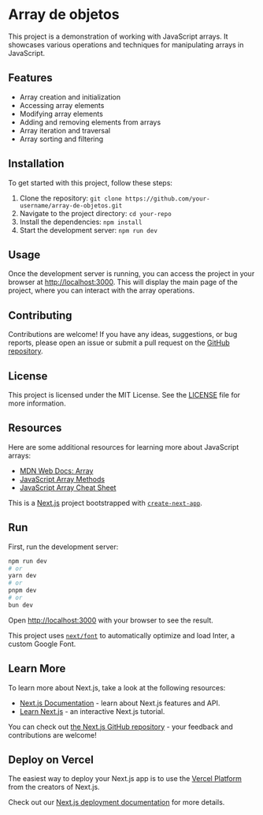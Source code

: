 # Array de objetos

This project is a demonstration of working with JavaScript arrays. It showcases various operations and techniques for manipulating arrays in JavaScript.

## Features

- Array creation and initialization
- Accessing array elements
- Modifying array elements
- Adding and removing elements from arrays
- Array iteration and traversal
- Array sorting and filtering

## Installation

To get started with this project, follow these steps:

1. Clone the repository: `git clone https://github.com/your-username/array-de-objetos.git`
2. Navigate to the project directory: `cd your-repo`
3. Install the dependencies: `npm install`
4. Start the development server: `npm run dev`

## Usage

Once the development server is running, you can access the project in your browser at [http://localhost:3000](http://localhost:3000). This will display the main page of the project, where you can interact with the array operations.

## Contributing

Contributions are welcome! If you have any ideas, suggestions, or bug reports, please open an issue or submit a pull request on the [GitHub repository](https://github.com/your-username/your-repo).

## License

This project is licensed under the MIT License. See the [LICENSE](./LICENSE) file for more information.

## Resources

Here are some additional resources for learning more about JavaScript arrays:

- [MDN Web Docs: Array](https://developer.mozilla.org/en-US/docs/Web/JavaScript/Reference/Global_Objects/Array)
- [JavaScript Array Methods](https://www.w3schools.com/js/js_array_methods.asp)
- [JavaScript Array Cheat Sheet](https://devhints.io/js-array)


This is a [Next.js](https://nextjs.org/) project bootstrapped with [`create-next-app`](https://github.com/vercel/next.js/tree/canary/packages/create-next-app).

## Run

First, run the development server:

```bash
npm run dev
# or
yarn dev
# or
pnpm dev
# or
bun dev
```

Open [http://localhost:3000](http://localhost:3000) with your browser to see the result.

This project uses [`next/font`](https://nextjs.org/docs/basic-features/font-optimization) to automatically optimize and load Inter, a custom Google Font.

## Learn More

To learn more about Next.js, take a look at the following resources:

- [Next.js Documentation](https://nextjs.org/docs) - learn about Next.js features and API.
- [Learn Next.js](https://nextjs.org/learn) - an interactive Next.js tutorial.

You can check out [the Next.js GitHub repository](https://github.com/vercel/next.js/) - your feedback and contributions are welcome!

## Deploy on Vercel

The easiest way to deploy your Next.js app is to use the [Vercel Platform](https://vercel.com/new?utm_medium=default-template&filter=next.js&utm_source=create-next-app&utm_campaign=create-next-app-readme) from the creators of Next.js.

Check out our [Next.js deployment documentation](https://nextjs.org/docs/deployment) for more details.
